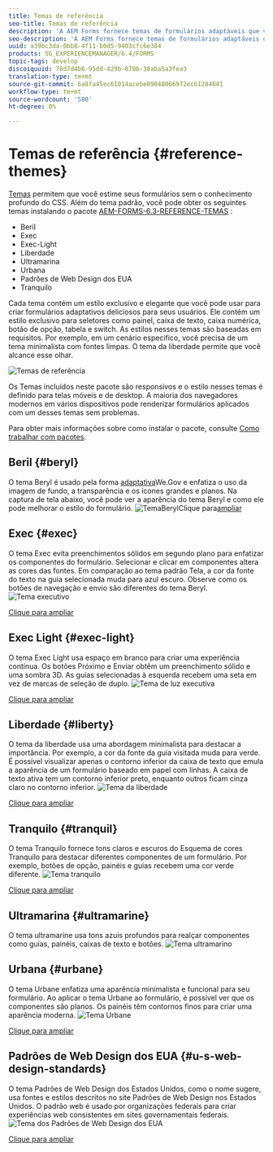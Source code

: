 ```yaml
---
title: Temas de referência
seo-title: Temas de referência
description: 'A AEM Forms fornece temas de formulários adaptáveis que você pode obter da Distribuição de software e usar para criar um estilo de formulário. '
seo-description: 'A AEM Forms fornece temas de formulários adaptáveis que você pode obter da Distribuição de software e usar para criar um estilo de formulário. '
uuid: a39bc3da-0bb8-4f11-b0d5-9403cfc6e384
products: SG_EXPERIENCEMANAGER/6.4/FORMS
topic-tags: develop
discoiquuid: 78d7d4b6-95dd-429b-870b-30aba5a3fea3
translation-type: tm+mt
source-git-commit: 6a8fa45ec61014acebe09048066972ecb1284641
workflow-type: tm+mt
source-wordcount: '580'
ht-degree: 0%

---
```



# Temas de referência {#reference-themes}

[Temas](/help/forms/using/themes.md) permitem que você estime seus formulários sem o conhecimento profundo do CSS. Além do tema padrão, você pode obter os seguintes temas instalando o pacote [AEM-FORMS-6.3-REFERENCE-TEMAS](https://www.adobeaemcloud.com/content/marketplace/marketplaceProxy.html?packagePath=/content/companies/public/adobe/packages/cq630/fd/AEM-FORMS-6.3-REFERENCE-THEMES) :

* Beril
* Exec
* Exec-Light
* Liberdade
* Ultramarina
* Urbana
* Padrões de Web Design dos EUA
* Tranquilo

Cada tema contém um estilo exclusivo e elegante que você pode usar para criar formulários adaptativos deliciosos para seus usuários. Ele contém um estilo exclusivo para seletores como painel, caixa de texto, caixa numérica, botão de opção, tabela e switch. As estilos nesses temas são baseadas em requisitos. Por exemplo, em um cenário específico, você precisa de um tema minimalista com fontes limpas. O tema da liberdade permite que você alcance esse olhar.

![Temas de referência](assets/ref-themes.png)

Os Temas incluídos neste pacote são responsivos e o estilo nesses temas é definido para telas móveis e de desktop. A maioria dos navegadores modernos em vários dispositivos pode renderizar formulários aplicados com um desses temas sem problemas.

Para obter mais informações sobre como instalar o pacote, consulte [Como trabalhar com pacotes](/help/sites-administering/package-manager.md).

## Beril {#beryl}

O tema Beryl é usado pela forma [adaptativa](/help/forms/using/gov-reference-site-walkthrough.md)We.Gov e enfatiza o uso da imagem de fundo, a transparência e os ícones grandes e planos. Na captura de tela abaixo, você pode ver a aparência do tema Beryl e como ele pode melhorar o estilo do formulário.
![Tema](assets/beryl.png)BerylClique para[ampliar](assets/beryl-1.png)

## Exec {#exec}

O tema Exec evita preenchimentos sólidos em segundo plano para enfatizar os componentes do formulário. Selecionar e clicar em componentes altera as cores das fontes. Em comparação ao tema padrão Tela, a cor da fonte do texto na guia selecionada muda para azul escuro. Observe como os botões de navegação e envio são diferentes do tema Beryl.
![Tema executivo](assets/exec.png)

[Clique para ampliar](assets/exec-1.png)

## Exec Light {#exec-light}

O tema Exec Light usa espaço em branco para criar uma experiência contínua. Os botões Próximo e Enviar obtêm um preenchimento sólido e uma sombra 3D. As guias selecionadas à esquerda recebem uma seta em vez de marcas de seleção de duplo.
![Tema de luz executiva](assets/exec-light.png)

[Clique para ampliar](assets/exec-light-1.png)

## Liberdade {#liberty}

O tema da liberdade usa uma abordagem minimalista para destacar a importância. Por exemplo, a cor da fonte da guia visitada muda para verde. É possível visualizar apenas o contorno inferior da caixa de texto que emula a aparência de um formulário baseado em papel com linhas. A caixa de texto ativa tem um contorno inferior preto, enquanto outros ficam cinza claro no contorno inferior.
![Tema da liberdade](assets/liberty.png)

[Clique para ampliar](assets/liberty-1.png)

## Tranquilo {#tranquil}

O tema Tranquilo fornece tons claros e escuros do Esquema de cores Tranquilo para destacar diferentes componentes de um formulário. Por exemplo, botões de opção, painéis e guias recebem uma cor verde diferente.
![Tema tranquilo](assets/tranquil.png)

[Clique para ampliar](assets/tranquil-1.png)

## Ultramarina {#ultramarine}

O tema ultramarine usa tons azuis profundos para realçar componentes como guias, painéis, caixas de texto e botões.
![Tema ultramarino](assets/ultramarine.png)

## Urbana {#urbane}

O tema Urbane enfatiza uma aparência minimalista e funcional para seu formulário. Ao aplicar o tema Urbane ao formulário, é possível ver que os componentes são planos. Os painéis têm contornos finos para criar uma aparência moderna.
![Tema Urbane](assets/urbane.png)

[Clique para ampliar](assets/urbane-1.png)

## Padrões de Web Design dos EUA {#u-s-web-design-standards}

O tema Padrões de Web Design dos Estados Unidos, como o nome sugere, usa fontes e estilos descritos no site Padrões de Web Design nos Estados Unidos. O padrão web é usado por organizações federais para criar experiências web consistentes em sites governamentais federais.
![Tema dos Padrões de Web Design dos EUA](assets/us-web-standards.png)

[Clique para ampliar](assets/usgov.png)